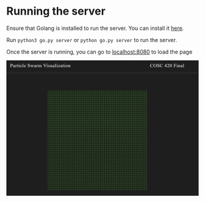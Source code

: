 # Running the server
Ensure that Golang is installed to run the server. You can install it [here](https://go.dev/doc/install).


Run `python3 go.py server` or `python go.py server` to run the server.

Once the server is running, you can go to [localhost:8080](http://localhost:8080) to load the page

![basic grid image](swarm-grid.png "Grid")
